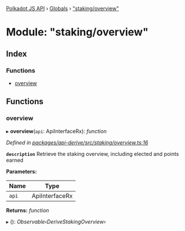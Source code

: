 [Polkadot JS API](../README.md) › [Globals](../globals.md) › ["staking/overview"](_staking_overview_.md)

# Module: "staking/overview"

## Index

### Functions

* [overview](_staking_overview_.md#overview)

## Functions

###  overview

▸ **overview**(`api`: ApiInterfaceRx): *function*

*Defined in [packages/api-derive/src/staking/overview.ts:16](https://github.com/polkadot-js/api/blob/6a9e3d80f1/packages/api-derive/src/staking/overview.ts#L16)*

**`description`** Retrieve the staking overview, including elected and points earned

**Parameters:**

Name | Type |
------ | ------ |
`api` | ApiInterfaceRx |

**Returns:** *function*

▸ (): *Observable‹DeriveStakingOverview›*
